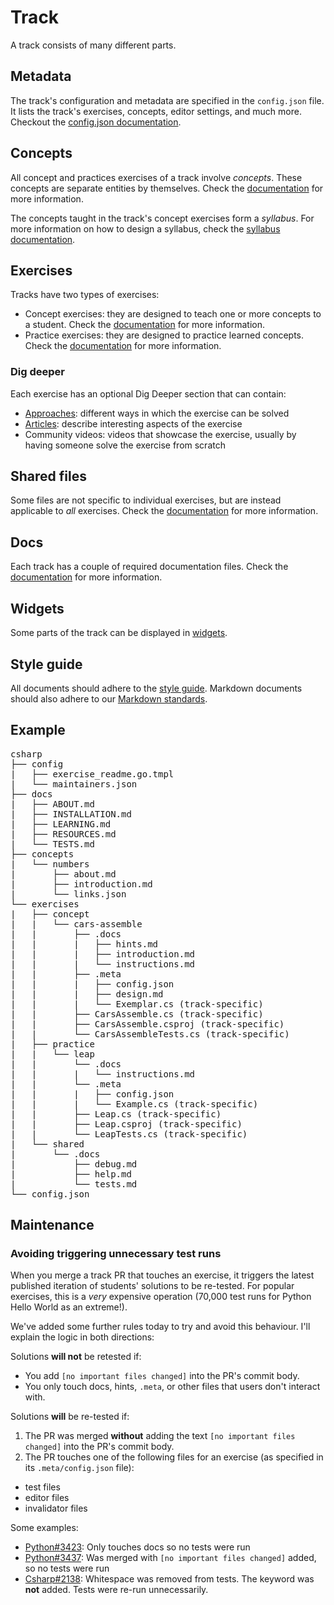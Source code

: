 # Track

A track consists of many different parts.

## Metadata

The track's configuration and metadata are specified in the `config.json` file. It lists the track's exercises, concepts, editor settings, and much more. Checkout the [config.json documentation](/docs/building/tracks/config-json).

## Concepts

All concept and practices exercises of a track involve _concepts_. These concepts are separate entities by themselves. Check the [documentation](/docs/building/tracks/concepts) for more information.

The concepts taught in the track's concept exercises form a _syllabus_.
For more information on how to design a syllabus, check the [syllabus documentation](/docs/building/tracks/syllabus).

## Exercises

Tracks have two types of exercises:

- Concept exercises: they are designed to teach one or more concepts to a student. Check the [documentation](/docs/building/tracks/concept-exercises) for more information.
- Practice exercises: they are designed to practice learned concepts. Check the [documentation](/docs/building/tracks/practice-exercises) for more information.

### Dig deeper

Each exercise has an optional Dig Deeper section that can contain:

- [Approaches](/docs/building/tracks/approaches): different ways in which the exercise can be solved
- [Articles](/docs/building/tracks/articles): describe interesting aspects of the exercise
- Community videos: videos that showcase the exercise, usually by having someone solve the exercise from scratch

## Shared files

Some files are not specific to individual exercises, but are instead applicable to _all_ exercises. Check the [documentation](/docs/building/tracks/shared-files) for more information.

## Docs

Each track has a couple of required documentation files. Check the [documentation](/docs/building/tracks/docs) for more information.

## Widgets

Some parts of the track can be displayed in [widgets](/docs/building/markdown/widgets).

## Style guide

All documents should adhere to the [style guide](/docs/building/markdown/style-guide). Markdown documents
should also adhere to our [Markdown standards](/docs/building/markdown/markdown).

## Example

<pre>
csharp
├── config
|   ├── exercise_readme.go.tmpl
|   └── maintainers.json
├── docs
|   ├── ABOUT.md
|   ├── INSTALLATION.md
|   ├── LEARNING.md
|   ├── RESOURCES.md
|   └── TESTS.md
├── concepts
|   └── numbers
|       ├── about.md
|       ├── introduction.md
|       └── links.json
└── exercises
|   ├── concept
|   |   └── cars-assemble
|   |       ├── .docs
|   |       |   ├── hints.md
|   |       |   ├── introduction.md
|   |       |   └── instructions.md
|   |       ├── .meta
|   |       |   ├── config.json
|   |       |   ├── design.md
|   |       |   └── Exemplar.cs (track-specific)
|   |       ├── CarsAssemble.cs (track-specific)
|   |       ├── CarsAssemble.csproj (track-specific)
|   |       └── CarsAssembleTests.cs (track-specific)
|   ├── practice
|   |   └── leap
|   |       └── .docs
|   |       |   └── instructions.md
|   |       └── .meta
|   |       |   ├── config.json
|   |       |   └── Example.cs (track-specific)
|   |       ├── Leap.cs (track-specific)
|   |       ├── Leap.csproj (track-specific)
|   |       └── LeapTests.cs (track-specific)
|   └── shared
|       └── .docs
|           ├── debug.md
|           ├── help.md
|           └── tests.md
└── config.json
</pre>

## Maintenance

### Avoiding triggering unnecessary test runs

When you merge a track PR that touches an exercise, it triggers the latest published iteration of students' solutions to be re-tested.
For popular exercises, this is a _very_ expensive operation (70,000 test runs for Python Hello World as an extreme!).

We've added some further rules today to try and avoid this behaviour. I'll explain the logic in both directions:

Solutions **will not** be retested if:

- You add `[no important files changed]` into the PR's commit body.
- You only touch docs, hints, `.meta`, or other files that users don't interact with.

Solutions **will** be re-tested if:

1. The PR was merged **without** adding the text `[no important files changed]` into the PR's commit body.
2. The PR touches one of the following files for an exercise (as specified in its `.meta/config.json` file):

- test files
- editor files
- invalidator files

Some examples:

- [Python#3423](https://github.com/exercism/python/pull/3423): Only touches docs so no tests were run
- [Python#3437](https://github.com/exercism/python/commit/29a64a4889f94bafbd0062d7fc5052858523b25c): Was merged with `[no important files changed]` added, so no tests were run
- [Csharp#2138](https://github.com/exercism/csharp/pull/2138): Whitespace was removed from tests. The keyword was **not** added. Tests were re-run unnecessarily.
